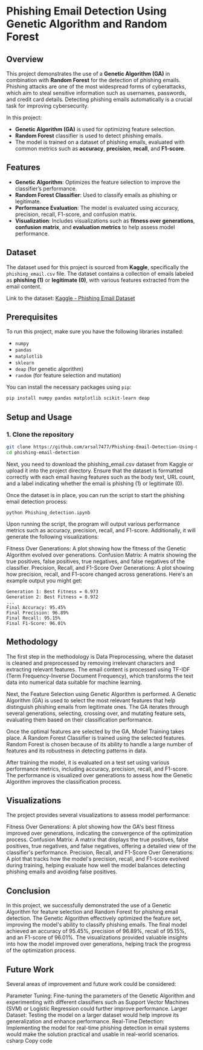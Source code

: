 # Phishing Email Detection Using Genetic Algorithm and Random Forest

## Overview

This project demonstrates the use of a **Genetic Algorithm (GA)** in combination with **Random Forest** for the detection of phishing emails. Phishing attacks are one of the most widespread forms of cyberattacks, which aim to steal sensitive information such as usernames, passwords, and credit card details. Detecting phishing emails automatically is a crucial task for improving cybersecurity.

In this project:
- **Genetic Algorithm (GA)** is used for optimizing feature selection.
- **Random Forest** classifier is used to detect phishing emails.
- The model is trained on a dataset of phishing emails, evaluated with common metrics such as **accuracy**, **precision**, **recall**, and **F1-score**.

## Features

- **Genetic Algorithm**: Optimizes the feature selection to improve the classifier’s performance.
- **Random Forest Classifier**: Used to classify emails as phishing or legitimate.
- **Performance Evaluation**: The model is evaluated using accuracy, precision, recall, F1-score, and confusion matrix.
- **Visualization**: Includes visualizations such as **fitness over generations**, **confusion matrix**, and **evaluation metrics** to help assess model performance.

## Dataset

The dataset used for this project is sourced from **Kaggle**, specifically the `phishing_email.csv` file. The dataset contains a collection of emails labeled as **phishing (1)** or **legitimate (0)**, with various features extracted from the email content. 

Link to the dataset: [Kaggle - Phishing Email Dataset](https://www.kaggle.com/datasets/naserabdullahalam/phishing-email-dataset)

## Prerequisites

To run this project, make sure you have the following libraries installed:

- `numpy`
- `pandas`
- `matplotlib`
- `sklearn`
- `deap` (for genetic algorithm)
- `random` (for feature selection and mutation)

You can install the necessary packages using `pip`:

```bash
pip install numpy pandas matplotlib scikit-learn deap
```
## Setup and Usage

### 1. Clone the repository
```bash
git clone https://github.com/arsal7477/Phishing-Email-Detection-Using-Genetic-Algo/blob/main/Phishing_detection.ipynb
cd phishing-email-detection
```
Next, you need to download the phishing_email.csv dataset from Kaggle or upload it into the project directory. Ensure that the dataset is formatted correctly with each email having features such as the body text, URL count, and a label indicating whether the email is phishing (1) or legitimate (0).

Once the dataset is in place, you can run the script to start the phishing email detection process:
```
python Phishing_detection.ipynb
```

Upon running the script, the program will output various performance metrics such as accuracy, precision, recall, and F1-score. Additionally, it will generate the following visualizations:

Fitness Over Generations: A plot showing how the fitness of the Genetic Algorithm evolved over generations.
Confusion Matrix: A matrix showing the true positives, false positives, true negatives, and false negatives of the classifier.
Precision, Recall, and F1-Score Over Generations: A plot showing how precision, recall, and F1-score changed across generations.
Here's an example output you might get:
```
Generation 1: Best Fitness = 0.973
Generation 2: Best Fitness = 0.972
...
Final Accuracy: 95.45%
Final Precision: 96.89%
Final Recall: 95.15%
Final F1-Score: 96.01%
```
## Methodology
The first step in the methodology is Data Preprocessing, where the dataset is cleaned and preprocessed by removing irrelevant characters and extracting relevant features. The email content is processed using TF-IDF (Term Frequency-Inverse Document Frequency), which transforms the text data into numerical data suitable for machine learning.

Next, the Feature Selection using Genetic Algorithm is performed. A Genetic Algorithm (GA) is used to select the most relevant features that help distinguish phishing emails from legitimate ones. The GA iterates through several generations, selecting, crossing over, and mutating feature sets, evaluating them based on their classification performance.

Once the optimal features are selected by the GA, Model Training takes place. A Random Forest Classifier is trained using the selected features. Random Forest is chosen because of its ability to handle a large number of features and its robustness in detecting patterns in data.

After training the model, it is evaluated on a test set using various performance metrics, including accuracy, precision, recall, and F1-score. The performance is visualized over generations to assess how the Genetic Algorithm improves the classification process.

## Visualizations
The project provides several visualizations to assess model performance:

Fitness Over Generations: A plot showing how the GA's best fitness improved over generations, indicating the convergence of the optimization process.
Confusion Matrix: A matrix that displays the true positives, false positives, true negatives, and false negatives, offering a detailed view of the classifier's performance.
Precision, Recall, and F1-Score Over Generations: A plot that tracks how the model's precision, recall, and F1-score evolved during training, helping evaluate how well the model balances detecting phishing emails and avoiding false positives.

## Conclusion
In this project, we successfully demonstrated the use of a Genetic Algorithm for feature selection and Random Forest for phishing email detection. The Genetic Algorithm effectively optimized the feature set, improving the model's ability to classify phishing emails. The final model achieved an accuracy of 95.45%, precision of 96.89%, recall of 95.15%, and an F1-score of 96.01%. The visualizations provided valuable insights into how the model improved over generations, helping track the progress of the optimization process.

## Future Work
Several areas of improvement and future work could be considered:

Parameter Tuning: Fine-tuning the parameters of the Genetic Algorithm and experimenting with different classifiers such as Support Vector Machines (SVM) or Logistic Regression could further improve performance.
Larger Dataset: Testing the model on a larger dataset would help improve its generalization and enhance performance.
Real-Time Detection: Implementing the model for real-time phishing detection in email systems would make the solution practical and usable in real-world scenarios.
csharp
Copy code

